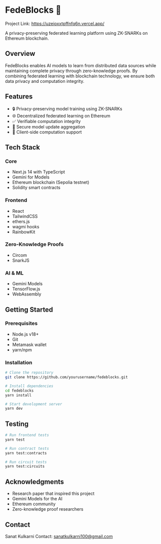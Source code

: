 # FedeBlocks 🔐

Project Link: https://uzeioxxtpffnfq6n.vercel.app/

A privacy-preserving federated learning platform using ZK-SNARKs on Ethereum blockchain.

## Overview

FedeBlocks enables AI models to learn from distributed data sources while maintaining complete privacy through zero-knowledge proofs. By combining federated learning with blockchain technology, we ensure both data privacy and computation integrity.

## Features

- 🔒 Privacy-preserving model training using ZK-SNARKs
- 🌐 Decentralized federated learning on Ethereum
- ✅ Verifiable computation integrity
- 🤝 Secure model update aggregation
- 📱 Client-side computation support

## Tech Stack

### Core
- Next.js 14 with TypeScript
- Gemini for Models
- Ethereum blockchain (Sepolia testnet)
- Solidity smart contracts

### Frontend
- React
- TailwindCSS
- ethers.js
- wagmi hooks
- RainbowKit

### Zero-Knowledge Proofs
- Circom
- SnarkJS

### AI & ML
- Gemini Models
- TensorFlow.js
- WebAssembly

## Getting Started

### Prerequisites
- Node.js v18+
- Git
- Metamask wallet
- yarn/npm

### Installation

```bash
# Clone the repository
git clone https://github.com/yourusername/fedeblocks.git

# Install dependencies
cd fedeblocks
yarn install

# Start development server
yarn dev
```

## Testing

```bash
# Run frontend tests
yarn test

# Run contract tests
yarn test:contracts

# Run circuit tests
yarn test:circuits
```

## Acknowledgments

- Research paper that inspired this project
- Gemini Models for the AI 
- Ethereum community
- Zero-knowledge proof researchers

## Contact

Sanat Kulkarni
Contact: sanatkulkarni100@gmail.com
